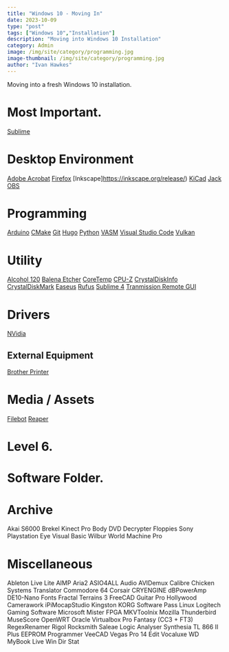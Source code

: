 ```yaml
---
title: "Windows 10 - Moving In"
date: 2023-10-09
type: "post"
tags: ["Windows 10","Installation"]
description: "Moving into Windows 10 Installation"
category: Admin
image: /img/site/category/programming.jpg
image-thumbnail: /img/site/category/programming.jpg
author: "Ivan Hawkes"
---
```


Moving into a fresh Windows 10 installation.
<!--more-->

# Most Important.

[Sublime](https://www.sublimetext.com/download_thanks?target=win-x64)

# Desktop Environment

[Adobe Acrobat](https://get.adobe.com/uk/reader/)
[Firefox](https://www.mozilla.org/en-US/firefox/new/)
[Inkscape]https://inkscape.org/release/)
[KiCad](https://www.kicad.org/download/)
[Jack](https://jackaudio.org/downloads/)
[OBS](https://obsproject.com/download)

# Programming

[Arduino](https://www.arduino.cc/en/software)
[CMake](https://cmake.org/download/)
[Git](https://git-scm.com/downloads)
[Hugo]()
[Python](https://www.python.org/downloads/)
[VASM]()
[Visual Studio Code](https://code.visualstudio.com/Download)
[Vulkan]()

# Utility

[Alcohol 120]()
[Balena Etcher](https://etcher.balena.io/)
[CoreTemp](https://www.alcpu.com/CoreTemp/)
[CPU-Z](https://www.cpuid.com/)
[CrystalDiskInfo](https://crystalmark.info/en/download/)
[CrystalDiskMark](https://crystalmark.info/en/software/crystaldiskmark/)
[Easeus]()
[Rufus]()
[Sublime 4](https://www.sublimetext.com/download)
[Tranmission Remote GUI](https://github.com/transmission-remote-gui/transgui/releases)

# Drivers

[NVidia](https://www.nvidia.com/Download/index.aspx?lang=en-us)


## External Equipment

[Brother Printer](https://support.brother.com/g/b/downloadtop.aspx?c=au&lang=en&prod=hll8260cdw_us_eu_as)

# Media / Assets

[Filebot]()
[Reaper]()

# Level 6.

# Software Folder.

# Archive

Akai S6000
Brekel Kinect Pro Body
DVD Decrypter
Floppies
Sony Playstation Eye
Visual Basic
Wilbur
World Machine Pro

# Miscellaneous

Ableton Live Lite
AIMP
Aria2
ASIO4ALL
Audio
AVIDemux
Calibre
Chicken Systems Translator
Commodore 64
Corsair
CRYENGINE
dBPowerAmp
DE10-Nano
Fonts
Fractal Terrains 3
FreeCAD
Guitar Pro
Hollywood Camerawork
iPiMocapStudio
Kingston
KORG Software Pass
Linux
Logitech Gaming Software
Microsoft
Mister FPGA
MKVToolnix
Mozilla Thunderbird
MuseScore
OpenWRT
Oracle Virtualbox
Pro Fantasy (CC3 + FT3)
RegexRenamer
Rigol
Rocksmith
Saleae Logic Analyser
Synthesia
TL 866 II Plus EEPROM Programmer
VeeCAD
Vegas Pro 14 Edit
Vocaluxe
WD MyBook Live
Win Dir Stat